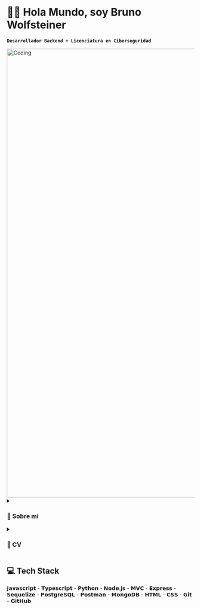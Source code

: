 # 👋🏻 Hola Mundo, soy Bruno Wolfsteiner
**`Desarrollador Backend + Licenciatura en Ciberseguridad`**

<img align="center" alt="Coding" width="1200" src="https://media.giphy.com/media/bi6RQ5x3tqoSI/giphy.gif">

<details>
 <summary><h3>📄 Sobre mi </h3></summary>
Programador apasionado con experiencia en desarrollo de software e interés en las inteligencias artificiales. Mi objetivo principal es utilizar mis habilidades técnicas para crear soluciones innovadoras y eficientes, mi experiencia abarca desde la gestión de bases de datos hasta la optimización de servidores. Además, cuento con habilidades blandas que me permiten colaborar eficazmente en equipos multidisciplinarios y adaptarme rápidamente a entornos de trabajo dinámicos.
¡Conéctame y aportaré gran valor a tu equipo!
</details>
<details>
<summary><h3>📄 CV </h3></summary>
[cv Bruno Wolfsteiner backend.pdf](https://github.com/brunowolfsteiner/brunowolfsteiner/files/12788030/cv.Bruno.Wolfsteiner.backend.pdf)
</details>

## 💻 Tech Stack
<p align="left"> 𝗝𝗮𝘃𝗮𝘀𝗰𝗿𝗶𝗽𝘁 - 𝗧𝘆𝗽𝗲𝘀𝗰𝗿𝗶𝗽𝘁 - 𝗣𝘆𝘁𝗵𝗼𝗻 - 𝗡𝗼𝗱𝗲.𝗷𝘀 - 𝗠𝗩𝗖 - 𝗘𝘅𝗽𝗿𝗲𝘀𝘀 - 𝗦𝗲𝗾𝘂𝗲𝗹𝗶𝘇𝗲 - 𝗣𝗼𝘀𝘁𝗴𝗿𝗲𝗦𝗤𝗟 - 𝗣𝗼𝘀𝘁𝗺𝗮𝗻 - 𝗠𝗼𝗻𝗴𝗼𝗗𝗕 - 𝗛𝗧𝗠𝗟 - 𝗖𝗦𝗦 - 𝗚𝗶𝘁 - 𝗚𝗶𝘁𝗛𝘂𝗯 </p>

